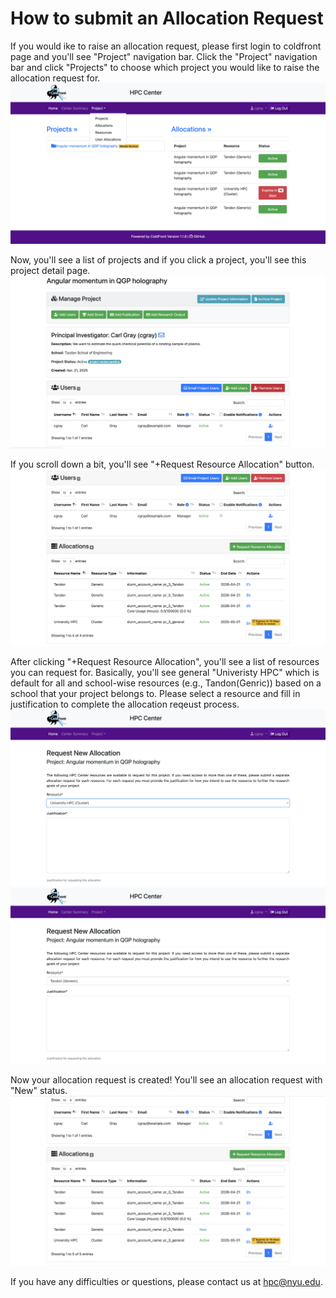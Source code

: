 # How to submit an Allocation Request

If you would ike to raise an allocation request, please first login to coldfront page and you'll see "Project" navigation bar.
Click the "Project" navigation bar and click "Projects" to choose which project you would like to raise the allocation request for.
!["PI_Project" section](./static/PI_Project.png)

Now, you'll see a list of projects and if you click a project, you'll see this project detail page.
!["PI_One Project" section](./static/PI_one_project.png)

If you scroll down a bit, you'll see "+Request Resource Allocation" button.
!["PI request allocation" section](./static/PI_request_allocation.png)

After clicking "+Request Resource Allocation", you'll see a list of resources you can request for.
Basically, you'll see general "Univeristy HPC" which is default for all and school-wise resources (e.g., Tandon(Genric)) based on a school that your project belongs to.
Please select a resource and fill in justification to complete the allocation reqeust process.
!["Univeristy HPC resource" section](./static/uni_resource.png)
!["School-wise resource" section](./static/school_resource.png)

Now your allocation request is created! You'll see an allocation request with "New" status.
!["Allocation request created" section](./static/allocation_request_created.png)

If you have any difficulties or questions, please contact us at hpc@nyu.edu.

